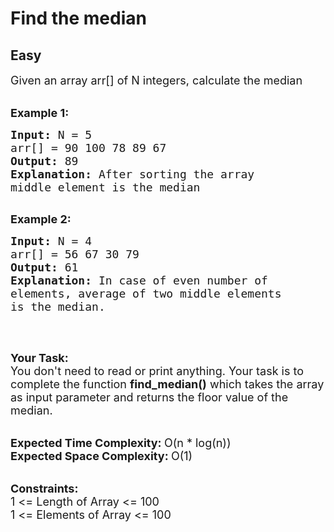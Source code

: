 # Find the median
## Easy
<div class="problem-statement" style="user-select: auto;">
                <p style="user-select: auto;"></p><p style="user-select: auto;"><span style="font-size: 18px; user-select: auto;">Given an array arr[] of N integers, calculate the median</span><br style="user-select: auto;">
&nbsp;</p>

<p style="user-select: auto;"><span style="font-size: 18px; user-select: auto;"><strong style="user-select: auto;">Example 1:</strong></span></p>

<pre style="user-select: auto;"><span style="font-size: 18px; user-select: auto;"><strong style="user-select: auto;">Input: </strong>N =<strong style="user-select: auto;"> </strong>5
arr[] = 90 100 78 89 67
<strong style="user-select: auto;">Output: </strong>89</span>
<span style="font-size: 18px; user-select: auto;"><strong style="user-select: auto;">Explanation: </strong>After sorting the array 
middle element is the median</span> 

</pre>

<p style="user-select: auto;"><span style="font-size: 18px; user-select: auto;"><strong style="user-select: auto;">Example 2:</strong></span></p>

<pre style="user-select: auto;"><span style="font-size: 18px; user-select: auto;"><strong style="user-select: auto;">Input: </strong>N =<strong style="user-select: auto;"> </strong>4
arr[] = 56 67 30 79
<strong style="user-select: auto;">Output: </strong></span><span style="font-size: 18px; user-select: auto;">61</span>
<span style="font-size: 18px; user-select: auto;"><strong style="user-select: auto;">Explanation: </strong>In case of even number of 
elements, average of two middle elements 
is the median.</span>

</pre>

<p style="user-select: auto;">&nbsp;</p>

<p style="user-select: auto;"><span style="font-size: 18px; user-select: auto;"><strong style="user-select: auto;">Your Task:</strong><br style="user-select: auto;">
You don't need to read or print anything. Your task is to complete the function&nbsp;<strong style="user-select: auto;">find_median()</strong>&nbsp;which takes the array as input parameter and returns the floor value of the median.</span><br style="user-select: auto;">
&nbsp;</p>

<p style="user-select: auto;"><span style="font-size: 18px; user-select: auto;"><strong style="user-select: auto;">Expected Time Complexity:&nbsp;</strong>O(n * log(n))<br style="user-select: auto;">
<strong style="user-select: auto;">Expected Space Complexity:&nbsp;</strong>O(1)</span><br style="user-select: auto;">
&nbsp;</p>

<p style="user-select: auto;"><span style="font-size: 18px; user-select: auto;"><strong style="user-select: auto;">Constraints:</strong><br style="user-select: auto;">
1 &lt;= Length of Array &lt;= 100<br style="user-select: auto;">
1 &lt;= Elements of Array &lt;= 100</span></p>
 <p style="user-select: auto;"></p>
            </div>